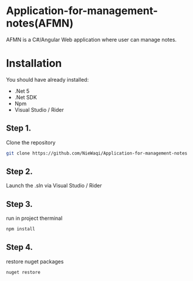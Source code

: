 # Application-for-management-notes(AFMN)

AFMN is a C#/Angular Web application where user can manage notes.

# Installation

You should have already installed:
- .Net 5
- .Net SDK
- Npm
- Visual Studio / Rider

## Step 1.

Clone the repository

```bash
git clone https://github.com/NieWaqi/Application-for-management-notes
```

## Step 2.

Launch the .sln via Visual Studio / Rider

## Step 3.

run in project therminal

```bash
npm install
```

## Step 4.

restore nuget packages

```bash
nuget restore
```